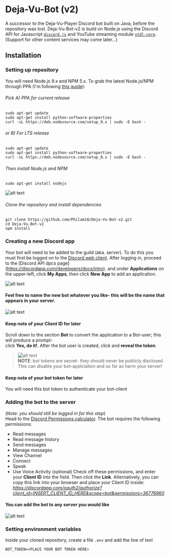 # Deja-Vu-Bot (v2)  
A successor to the Deja-Vu-Player Discord bot built on Java, before the repository was lost.
Deja-Vu-Bot-v2 is build on Node.js using the Discord API for Javascript [`discord.js`](https://github.com/discordjs/discord.js) and YouTube streaming module [`ytdl-core`](https://github.com/fent/node-ytdl-core).
(Support for other content services may come later...)

## Installation

### Setting up repository
You will need Node.js 9.x and NPM 5.x. 
To grab the latest Node.js/NPM through PPA (I'm following [this guide](https://tecadmin.net/install-latest-nodejs-npm-on-ubuntu/#)):
###### Pick A) PPA for current release
```
sudo apt-get update
sudo apt-get install python-software-properties
curl -sL https://deb.nodesource.com/setup_9.x | sudo -E bash -
```  
###### or B) For LTS release 
```
sudo apt-get update
sudo apt-get install python-software-properties
curl -sL https://deb.nodesource.com/setup_8.x | sudo -E bash -
```  
###### Then install Node.js and NPM 
```
sudo apt-get install nodejs
```
![alt text](https://i.imgur.com/VwHCfaR.png "version check")

###### Clone the repository and install dependencies
```
git clone https://github.com/Philam18/Deja-Vu-Bot-v2.git
cd Deja-Vu-Bot-v2
npm install
```
### Creating a new Discord app
Your bot will need to be added to the guild (aka. server). To do this you must first be logged on to the 
[Discord web client](https://discordapp.com/login). After logging in, proceed to the [Discord API dpcs page]
(https://discordapp.com/developers/docs/intro), and under **Applications** on the upper-left, click **My Apps**,
then click **New App** to add an application.  

![alt text](https://i.imgur.com/VoqdQKf.png "Creation screen")  
#### Feel free to name the new bot whatever you like- this will be the name that appears in your server.

![alt text](https://i.imgur.com/uxLIV2Z.png "Client ID is necessary for later")  
#### Keep note of your Client ID for later  

Scroll down to the section **Bot** to convert the application to a Bot-user; this will produce a prompt-  
click **Yes, do it!**. After the bot user is created, click and **reveal the token**.

> ![alt text](https://i.imgur.com/t12MwPr.png "And the bot was born!")  
> **NOTE**: bot tokens are secret- they should never be publicly disclosed.  
> This can disable your bot-applciation and so far as harm your server!

#### Keep note of your bot token for later  
You will need this bot token to authenticate your bot-client

### Adding the bot to the server
(_Note: you should still be logged in for this step_)  
Head to the [Discord Permissions calculator](https://discordapi.com/permissions.html). The bot requires the following permissions:
- Read messages
- Read message history 
- Send messages
- Manage messages
- View Channel
- Connect
- Speak
- Use Voice Activity (optional)
Check off these permissions, and enter your **Client ID** into the field. Then click the **Link**.
Alternatively, you can copy this link into your browser and place your Client ID inside:  
_https://discordapp.com/oauth2/authorize?client_id=INSERT_CLIENT_ID_HERE&scope=bot&permissions=36776960_

#### You can add the bot to any server you would like  
![alt text](https://i.imgur.com/t12MwPr.png "And the bot was born!")

### Setting environment variables
Inside your cloned repository, create a file `.env` and add the line of text  
```
BOT_TOKEN=<PLACE YOUR BOT TOKEN HERE>
```













